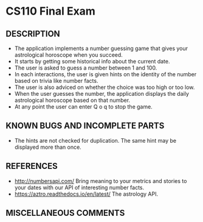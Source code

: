 # CS110 Final Exam

## DESCRIPTION 
* The application implements a number guessing game that gives your astrological horoscope when you succeed.
* It starts by getting some historical info about the current date.
* The user is asked to guess a number between 1 and 100.
* In each interactions, the user is given hints on the identity of the number based on trivia like number facts.
* The user is also adviced on whether the choice was too high or too low.
* When the user guesses the number, the application displays the daily astrological horoscope based on that number.
* At any point the user can enter Q o q to stop the game.

## KNOWN BUGS AND INCOMPLETE PARTS
* The hints are not checked for duplication. The same hint may be displayed more than once.

## REFERENCES
* http://numbersapi.com/ Bring meaning to your metrics and stories to your dates with our API of interesting number facts.
* https://aztro.readthedocs.io/en/latest/ The astrology API.

## MISCELLANEOUS COMMENTS
